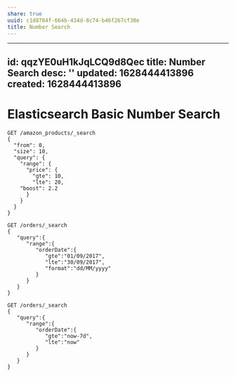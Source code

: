 ```yaml
---
share: true
uuid: c1d8784f-664b-434d-8c74-b46f267cf30e
title: Number Search
---
```

---
id: qqzYE0uH1kJqLCQ9d8Qec
title: Number Search
desc: ''
updated: 1628444413896
created: 1628444413896
---
# Elasticsearch Basic Number Search
    GET /amazon_products/_search
    {
      "from": 0,
      "size": 10,
      "query": {
        "range": {
          "price": {
            "gte": 10,
            "lte": 20,
    	"boost": 2.2
          }
        }
      }
    }

    GET /orders/_search
    {
       "query":{
          "range":{
             "orderDate":{
                "gte":"01/09/2017",
                "lte":"30/09/2017",
                "format":"dd/MM/yyyy"
             }
          }
       }
    }

    GET /orders/_search
    {
       "query":{
          "range":{
             "orderDate":{
                "gte":"now-7d",
                "lte":"now"
             }
          }
       }
    }
